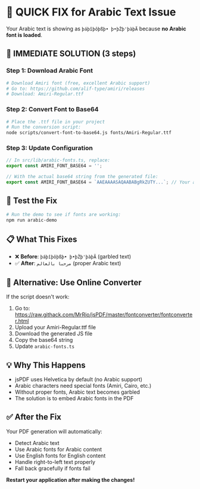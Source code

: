 # 🚨 QUICK FIX for Arabic Text Issue

Your Arabic text is showing as `þáþîþôþßþ• þ•þŽþ'þàþÃ` because **no Arabic font is loaded**.

## 🔧 **IMMEDIATE SOLUTION (3 steps)**

### **Step 1: Download Arabic Font**
```bash
# Download Amiri font (free, excellent Arabic support)
# Go to: https://github.com/alif-type/amiri/releases
# Download: Amiri-Regular.ttf
```

### **Step 2: Convert Font to Base64**
```bash
# Place the .ttf file in your project
# Run the conversion script:
node scripts/convert-font-to-base64.js fonts/Amiri-Regular.ttf
```

### **Step 3: Update Configuration**
```typescript
// In src/lib/arabic-fonts.ts, replace:
export const AMIRI_FONT_BASE64 = '';

// With the actual base64 string from the generated file:
export const AMIRI_FONT_BASE64 = `AAEAAAASAQAABABgRkZUTY...`; // Your actual string here
```

## 🧪 **Test the Fix**

```bash
# Run the demo to see if fonts are working:
npm run arabic-demo
```

## 📋 **What This Fixes**

- ❌ **Before**: `þáþîþôþßþ• þ•þŽþ'þàþÃ` (garbled text)
- ✅ **After**: `مرحبا بالعالم` (proper Arabic text)

## 🚀 **Alternative: Use Online Converter**

If the script doesn't work:

1. Go to: https://raw.githack.com/MrRio/jsPDF/master/fontconverter/fontconverter.html
2. Upload your Amiri-Regular.ttf file
3. Download the generated JS file
4. Copy the base64 string
5. Update `arabic-fonts.ts`

## 💡 **Why This Happens**

- jsPDF uses Helvetica by default (no Arabic support)
- Arabic characters need special fonts (Amiri, Cairo, etc.)
- Without proper fonts, Arabic text becomes garbled
- The solution is to embed Arabic fonts in the PDF

## ✅ **After the Fix**

Your PDF generation will automatically:
- Detect Arabic text
- Use Arabic fonts for Arabic content
- Use English fonts for English content
- Handle right-to-left text properly
- Fall back gracefully if fonts fail

**Restart your application after making the changes!**

